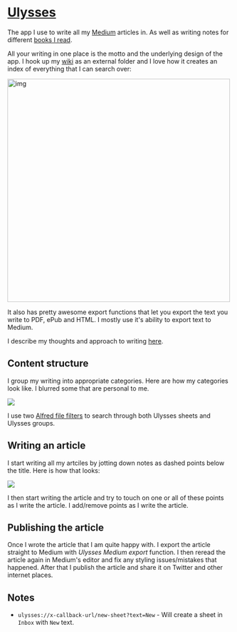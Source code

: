 # [Ulysses](https://ulyssesapp.com/)
The app I use to write all my [Medium](https://medium.com/@NikitaVoloboev) articles in. As well as writing notes for different [books I read](../../books/books.md).

All your writing in one place is the motto and the underlying design of the app. I hook up my [wiki](https://github.com/nikitavoloboev/knowledge) as an external folder and I love how it creates an index of everything that I can search over:

<img src="http://i.imgur.com/Aa17RCQ.png" width="500" alt="img">

It also has pretty awesome export functions that let you export the text you write to PDF, ePub and HTML. I mostly use it's ability to export text to Medium.

I describe my thoughts and approach to writing [here](../../writing/writing.md).

## Content structure
I group my writing into appropriate categories. Here are how my categories look like. I blurred some that are personal to me.

![](https://i.imgur.com/rPqhsJf.png)

I use two [Alfred file filters](https://github.com/nikitavoloboev/small-workflows/tree/master/search-files) to search through both Ulysses sheets and Ulysses groups.

## Writing an article
I start writing all my artciles by jotting down notes as dashed points below the title. Here is how that looks:

![](https://i.imgur.com/9gofhPm.png)

I then start writing the article and try to touch on one or all of these points as I write the article. I add/remove points as I write the article.

## Publishing the article
Once I wrote the article that I am quite happy with. I export the article straight to Medium with _Ulysses Medium export_ function. I then reread the article again in Medium's editor and fix any styling issues/mistakes that happened. After that I publish the article and share it on Twitter and other internet places.

## Notes
- `ulysses://x-callback-url/new-sheet?text=New` - Will create a sheet in `Inbox` with `New` text.